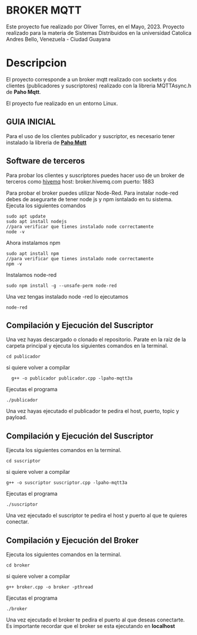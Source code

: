 # BROKER MQTT

Este proyecto fue realizado por Oliver Torres, en el Mayo, 2023. Proyecto realizado para la materia de Sistemas Distribuidos en la universidad Catolica Andres Bello, Venezuela - Ciudad Guayana

# Descripcion

El proyecto corresponde a un broker mqtt realizado con sockets y dos clientes (publicadores y suscriptores) realizado con la libreria  MQTTAsync.h de **Paho Mqtt**. 

El proyecto fue realizado en un entorno Linux.

## GUIA INICIAL

Para el uso de los clientes publicador y suscriptor, es necesario tener instalado la libreria de **[Paho Mqtt](https://github.com/eclipse/paho.mqtt.cpp)**

## Software de terceros

Para probar los clientes y suscriptores puedes hacer uso de un broker de terceros como [hivemq](https://www.mqtt-dashboard.com/)
host: broker.hivemq.com
puerto: 1883

Para probar el broker puedes utilizar Node-Red. Para instalar node-red debes de asegurarte de tener node js y npm isntalado en tu sistema. Ejecuta los siguientes comandos

```
sudo apt update
sudo apt install nodejs
//para verificar que tienes instalado node correctamente
node -v
```
Ahora instalamos npm
```
sudo apt install npm
//para verificar que tienes instalado node correctamente
npm -v
```
Instalamos node-red
```
sudo npm install -g --unsafe-perm node-red
```
Una vez tengas instalado node -red lo ejecutamos
```
node-red
```
## Compilación y Ejecución del Suscriptor

Una vez hayas descargado o clonado el repositorio. Parate en la raiz de la carpeta principal y ejecuta los siguientes comandos en la terminal.

    cd publicador
   si quiere volver a compilar

      g++ -o publicador publicador.cpp -lpaho-mqtt3a

Ejecutas el programa

	./publicador

Una vez hayas ejecutado el publicador te pedira el host, puerto, topic y payload.

## Compilación y Ejecución del Suscriptor

Ejecuta los siguientes comandos en la terminal.

    cd suscriptor
   si quiere volver a compilar

    g++ -o suscriptor suscriptor.cpp -lpaho-mqtt3a

Ejecutas el programa

	./suscriptor

   Una vez ejecutado el suscriptor te pedira el host y puerto al que te quieres conectar.
   
## Compilación y Ejecución del Broker
Ejecuta los siguientes comandos en la terminal.

    cd broker
   si quiere volver a compilar

    g++ broker.cpp -o broker -pthread


Ejecutas el programa

	./broker

   Una vez ejecutado el broker te pedira el puerto al que deseas conectarte. Es importante recordar que el broker se esta ejecutando en **localhost**


